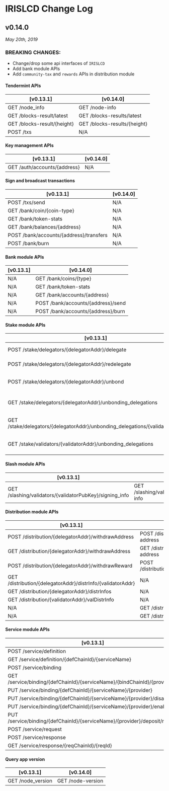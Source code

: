 # IRISLCD Change Log

## v0.14.0

*May 20th, 2019*

### BREAKING CHANGES:

- Change/drop some api interfaces of `IRISLCD`
- Add bank module APIs
- Add `community-tax` and `rewards` APIs in distribution module


#### Tendermint APIs

| [v0.13.1]      | [v0.14.0]        | 
| --------------- | --------------- |
| GET /node_info  | GET /node-info   | 
| GET /blocks-result/latest | GET /blocks-results/latest | 
| GET /blocks-result/{height}  | GET /blocks-results/{height}  | 
| POST /txs  | N/A | 

#### Key management APIs

| [v0.13.1]      | [v0.14.0]        | 
| --------------- | --------------- |
| GET /auth/accounts/{address}  |  N/A | 
    
#### Sign and broadcast transactions

| [v0.13.1]      | [v0.14.0]        | 
| --------------- | --------------- |
| POST /txs/send  |  N/A | 
| GET /bank/coin/{coin-type} |  N/A | 
| GET /bank/token-stats  |  N/A | 
| GET /bank/balances/{address}  |  N/A | 
| POST /bank/accounts/{address}/transfers  |  N/A | 
| POST /bank/burn  |  N/A | 

#### Bank module APIs

| [v0.13.1]      | [v0.14.0]        | 
| --------------- | --------------- |
| N/A | GET /bank/coins/{type} | 
| N/A | GET /bank/token-stats | 
| N/A | GET /bank/accounts/{address} | 
| N/A | POST /bank/accounts/{address}/send | 
| N/A | POST /bank/accounts/{address}/burn | 


#### Stake module APIs

| [v0.13.1]      | [v0.14.0]        | 
| --------------- | --------------- |
| POST /stake/delegators/{delegatorAddr}/delegate | POST /stake/delegators/{delegatorAddr}/delegations | 
| POST /stake/delegators/{delegatorAddr}/redelegate | POST /stake/delegators/{delegatorAddr}/redelegations | 
| POST /stake/delegators/{delegatorAddr}/unbond | POST /stake/delegators/{delegatorAddr}/unbonding-delegations | 
| GET /stake/delegators/{delegatorAddr}/unbonding_delegations | GET /stake/delegators/{delegatorAddr}/unbonding-delegations | 
| GET /stake/delegators/{delegatorAddr}/unbonding_delegations/{validatorAddr} | GET /stake/delegators/{delegatorAddr}/unbonding-delegations/{validatorAddr} | 
| GET /stake/validators/{validatorAddr}/unbonding_delegations | GET /stake/validators/{validatorAddr}/unbonding-delegations | 

#### Slash module APIs

| [v0.13.1]      | [v0.14.0]        | 
| --------------- | --------------- |
| GET /slashing/validators/{validatorPubKey}/signing_info | GET /slashing/validators/{validatorPubKey}/signing-info |
 
    
#### Distribution module APIs

| [v0.13.1]      | [v0.14.0]        | 
| --------------- | --------------- |
| POST /distribution/{delegatorAddr}/withdrawAddress | POST /distribution/{delegatorAddr}/withdraw-address |
| GET /distribution/{delegatorAddr}/withdrawAddress | GET /distribution/{delegatorAddr}/withdraw-address |
| POST /distribution/{delegatorAddr}/withdrawReward | POST /distribution/{delegatorAddr}/rewards/withdraw |
| GET /distribution/{delegatorAddr}/distrInfo/{validatorAddr} | N/A |
| GET /distribution/{delegatorAddr}/distrInfos | N/A |
| GET /distribution/{validatorAddr}/valDistrInfo | N/A |
| N/A | GET /distribution/{address}/rewards |
| N/A | GET /distribution/community-tax |

#### Service module APIs

| [v0.13.1]      | [v0.14.0]        | 
| --------------- | --------------- |
| POST /service/definition | POST /service/definitions |
| GET /service/definition/{defChainId}/{serviceName} | GET /service/definitions/{defChainId}/{serviceName} |
| POST /service/binding | POST /service/bindings |
| GET /service/binding/{defChainId}/{serviceName}/{bindChainId}/{provider} | GET /service/bindings/{defChainId}/{serviceName}/{bindChainId}/{provider} |
| PUT /service/binding/{defChainId}/{serviceName}/{provider} | PUT /service/bindings/{defChainId}/{serviceName}/{provider} |
| PUT /service/binding/{defChainId}/{serviceName}/{provider}/disable | PUT /service/bindings/{defChainId}/{serviceName}/{provider}/disable |
| PUT /service/binding/{defChainId}/{serviceName}/{provider}/enable | PUT /service/bindings/{defChainId}/{serviceName}/{provider}/enable |
| PUT /service/binding/{defChainId}/{serviceName}/{provider}/deposit/refund| PUT /service/bindings/{defChainId}/{serviceName}/{provider}/deposit/refund |
| POST /service/request | POST /service/requests |
| POST /service/response | POST /service/responses |
| GET /service/response/{reqChainId}/{reqId} | GET /service/responses/{reqChainId}/{reqId} |

#### Query app version

| [v0.13.1]      | [v0.14.0]        | 
| --------------- | --------------- |
| GET /node_version | GET /node-version |